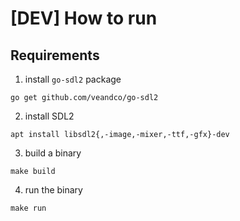 # [DEV] How to run
## Requirements
1. install `go-sdl2` package
```shell
go get github.com/veandco/go-sdl2
```

2. install SDL2
```shell
apt install libsdl2{,-image,-mixer,-ttf,-gfx}-dev
```

3. build a binary
```shell
make build
```

4. run the binary
```shell
make run
```
